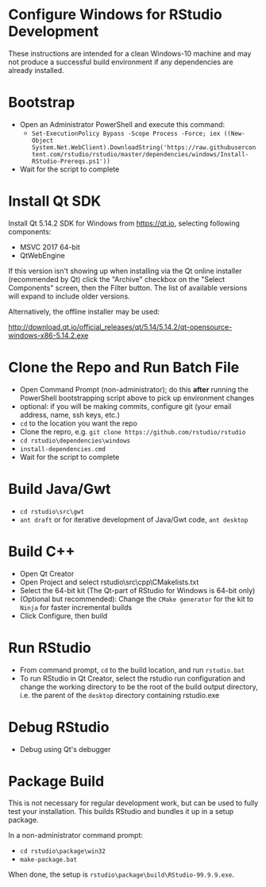 Configure Windows for RStudio Development
=============================================================================

These instructions are intended for a clean Windows-10 machine and may not
produce a successful build environment if any dependencies are already 
installed.

Bootstrap
=============================================================================
- Open an Administrator PowerShell and execute this command:
    - `Set-ExecutionPolicy Bypass -Scope Process -Force; iex ((New-Object System.Net.WebClient).DownloadString('https://raw.githubusercontent.com/rstudio/rstudio/master/dependencies/windows/Install-RStudio-Prereqs.ps1'))`
- Wait for the script to complete

Install Qt SDK
=============================================================================
Install Qt 5.14.2 SDK for Windows from https://qt.io, selecting 
following components:

- MSVC 2017 64-bit
- QtWebEngine

If this version isn't showing up when installing via the Qt online installer
(recommended by Qt) click the "Archive" checkbox on the "Select Components"
screen, then the Filter button. The list of available versions will expand
to include older versions.

Alternatively, the offline installer may be used:

http://download.qt.io/official_releases/qt/5.14/5.14.2/qt-opensource-windows-x86-5.14.2.exe

Clone the Repo and Run Batch File
=============================================================================
- Open Command Prompt (non-administrator); do this **after** running the 
PowerShell bootstrapping script above to pick up environment changes
- optional: if you will be making commits, configure git (your email address, name, ssh keys, etc.)
- `cd` to the location you want the repo
- Clone the repro, e.g. `git clone https://github.com/rstudio/rstudio`
- `cd rstudio\dependencies\windows`
- `install-dependencies.cmd`
- Wait for the script to complete

Build Java/Gwt
=============================================================================
- `cd rstudio\src\gwt`
- `ant draft` or for iterative development of Java/Gwt code, `ant desktop`

Build C++
=============================================================================
- Open Qt Creator
- Open Project and select rstudio\src\cpp\CMakelists.txt
- Select the 64-bit kit (The Qt-part of RStudio for Windows is 64-bit only)
- (Optional but recommended): Change the `CMake generator` for the kit to 
`Ninja` for faster incremental builds
- Click Configure, then build

Run RStudio
=============================================================================
- From command prompt, `cd` to the build location, and run `rstudio.bat`
- To run RStudio in Qt Creator, select the rstudio run configuration and
change the working directory to be the root of the build output directory,
i.e. the parent of the `desktop` directory containing rstudio.exe 

Debug RStudio
=============================================================================
- Debug using Qt's debugger

Package Build
=============================================================================
This is not necessary for regular development work, but can be used to fully 
test your installation. This builds RStudio and bundles it up in a setup package.

In a non-administrator command prompt:
- `cd rstudio\package\win32`
- `make-package.bat`

When done, the setup is `rstudio\package\build\RStudio-99.9.9.exe`.

